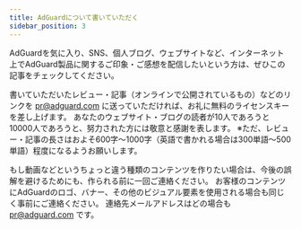 ```yaml
---
title: AdGuardについて書いていただく
sidebar_position: 3
---
```


AdGuardを気に入り、SNS、個人ブログ、ウェブサイトなど、インターネット上でAdGuard製品に関するご印象・ご感想を配信したいという方は、ぜひこの記事をチェックしてください。

書いていただいたレビュー・記事（オンラインで公開されているもの）などのリンクを [pr@adguard.com](mailto:pr@adguard.com) に送っていただければ、お礼に無料のライセンスキーを差し上げます。 あなたのウェブサイト・ブログの読者が10人であろうと10000人であろうと、努力された方には敬意と感謝を表します。 ※ただ、レビュー・記事の長さはおよそ600字〜1000字（英語で書かれる場合は300単語〜500単語）程度になるようお願いします。

もし動画などというちょっと違う種類のコンテンツを作りたい場合は、今後の誤解を避けるためにも、作られる前に一回ご連絡ください。 お客様のコンテンツにAdGuardのロゴ、バナー、その他のビジュアル要素を使用される場合も同じく事前にご連絡ください。 連絡先メールアドレスはどの場合も [pr@adguard.com](mailto:pr@adguard.com) です。